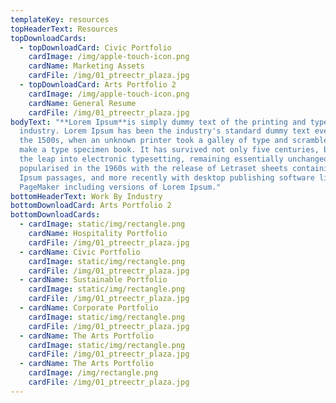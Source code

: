 ```yaml
---
templateKey: resources
topHeaderText: Resources
topDownloadCards:
  - topDownloadCard: Civic Portfolio
    cardImage: /img/apple-touch-icon.png
    cardName: Marketing Assets
    cardFile: /img/01_ptreectr_plaza.jpg
  - topDownloadCard: Arts Portfolio 2
    cardImage: /img/apple-touch-icon.png
    cardName: General Resume
    cardFile: /img/01_ptreectr_plaza.jpg
bodyText: "**Lorem Ipsum**is simply dummy text of the printing and typesetting
  industry. Lorem Ipsum has been the industry's standard dummy text ever since
  the 1500s, when an unknown printer took a galley of type and scrambled it to
  make a type specimen book. It has survived not only five centuries, but also
  the leap into electronic typesetting, remaining essentially unchanged. It was
  popularised in the 1960s with the release of Letraset sheets containing Lorem
  Ipsum passages, and more recently with desktop publishing software like Aldus
  PageMaker including versions of Lorem Ipsum."
bottomHeaderText: Work By Industry
bottomDownloadCard: Arts Portfolio 2
bottomDownloadCards:
  - cardImage: static/img/rectangle.png
    cardName: Hospitality Portfolio
    cardFile: /img/01_ptreectr_plaza.jpg
  - cardName: Civic Portfolio
    cardImage: static/img/rectangle.png
    cardFile: /img/01_ptreectr_plaza.jpg
  - cardName: Sustainable Portfolio
    cardImage: static/img/rectangle.png
    cardFile: /img/01_ptreectr_plaza.jpg
  - cardName: Corporate Portfolio
    cardImage: static/img/rectangle.png
    cardFile: /img/01_ptreectr_plaza.jpg
  - cardName: The Arts Portfolio
    cardImage: static/img/rectangle.png
    cardFile: /img/01_ptreectr_plaza.jpg
  - cardName: The Arts Portfolio
    cardImage: /img/rectangle.png
    cardFile: /img/01_ptreectr_plaza.jpg
---
```

